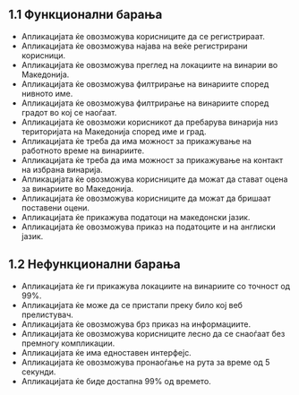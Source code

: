 
## 1.1 Функционални барања
-	Апликацијата ќе овозможува корисниците да се регистрираат.
-	Апликацијата ќе овозможува најава на веќе регистрирани корисници.
-	Апликацијата ќе овозможува преглед на локациите на винарии во Македонија.
-	Апликацијата ќе овозможува филтрирање на винариите според нивното име.
-	Апликацијата ќе овозможува филтрирање на винариите според градот во кој се наоѓаат.
-	Апликацијата ќе овозможи корисникот да пребарува винарија низ територијата на Македонија според име и град.
-	Апликацијата ќе треба да има можност за прикажување на работното време на винариите.
-	Апликацијата  ќе треба да има можност за прикажување на контакт на избрана винарија.
-	Апликацијата ќе овозможува корисниците да можат да стават оцена за винариите во Македонија.
-	Апликацијата ќе овозможува корисниците да можат да бришаат поставени оцени.
-	Апликацијата ќе прикажува податоци на македонски јазик.
-	Апликацијата ќе овозможува приказ на податоците и на англиски јазик.

## 1.2 Нефункционални барања
-	Апликацијата ќе ги прикажува локациите на винариите со точност од 99%.
-	Апликацијата ќе може да се пристапи преку било кој веб прелистувач.
-	Апликацијата ќе овозможува брз приказ на информациите.
-	Апликацијата ќе овозможува корисниците лесно да се снаоѓаат без премногу компликации.
-	Апликацијата ќе има едноставен интерфејс.
-	Апликацијата ќе овозможува пронаоѓање на рута за време од 5 секунди.
-	Апликацијата ќе биде достапна 99% од времето.